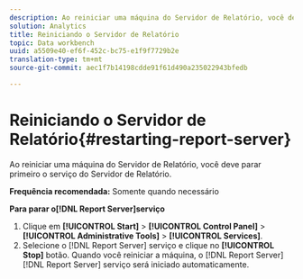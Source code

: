 ```yaml
---
description: Ao reiniciar uma máquina do Servidor de Relatório, você deve parar primeiro o serviço do Servidor de Relatório.
solution: Analytics
title: Reiniciando o Servidor de Relatório
topic: Data workbench
uuid: a5509e40-ef6f-452c-bc75-e1f9f7729b2e
translation-type: tm+mt
source-git-commit: aec1f7b14198cdde91f61d490a235022943bfedb

---
```



# Reiniciando o Servidor de Relatório{#restarting-report-server}

Ao reiniciar uma máquina do Servidor de Relatório, você deve parar primeiro o serviço do Servidor de Relatório.

**Frequência recomendada:** Somente quando necessário

**Para parar o[!DNL Report Server]serviço**

1. Clique em **[!UICONTROL Start]** > **[!UICONTROL Control Panel]** > **[!UICONTROL Administrative Tools]** > **[!UICONTROL Services]**.
1. Selecione o [!DNL Report Server] serviço e clique no **[!UICONTROL Stop]** botão.
Quando você reiniciar a máquina, o [!DNL Report Server] [!DNL Report Server] serviço será iniciado automaticamente.
